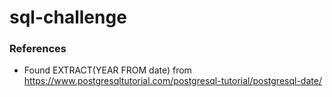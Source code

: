 # sql-challenge

### References
- Found EXTRACT(YEAR FROM date) from https://www.postgresqltutorial.com/postgresql-tutorial/postgresql-date/
